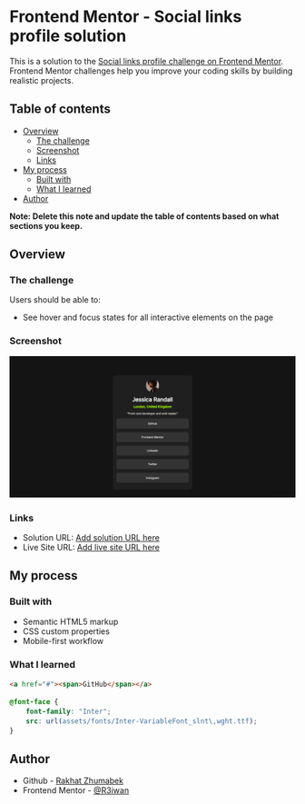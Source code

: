 # Frontend Mentor - Social links profile solution

This is a solution to the [Social links profile challenge on Frontend Mentor](https://www.frontendmentor.io/challenges/social-links-profile-UG32l9m6dQ). Frontend Mentor challenges help you improve your coding skills by building realistic projects. 

## Table of contents

- [Overview](#overview)
  - [The challenge](#the-challenge)
  - [Screenshot](#screenshot)
  - [Links](#links)
- [My process](#my-process)
  - [Built with](#built-with)
  - [What I learned](#what-i-learned)
- [Author](#author)

**Note: Delete this note and update the table of contents based on what sections you keep.**

## Overview

### The challenge

Users should be able to:

- See hover and focus states for all interactive elements on the page

### Screenshot

![](screenshots/desktop-screenshot.png)

### Links

- Solution URL: [Add solution URL here](https://your-solution-url.com)
- Live Site URL: [Add live site URL here](https://your-live-site-url.com)

## My process

### Built with

- Semantic HTML5 markup
- CSS custom properties
- Mobile-first workflow

### What I learned

```html
<a href="#"><span>GitHub</span></a>
```
```css
@font-face {
    font-family: "Inter";
    src: url(assets/fonts/Inter-VariableFont_slnt\,wght.ttf);
}
```

## Author

- Github - [Rakhat Zhumabek](https://github.com/R3iwan)
- Frontend Mentor - [@R3iwan](https://www.frontendmentor.io/profile/R3iwan)

